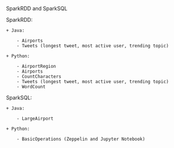 SparkRDD and SparkSQL

SparkRDD:

	+ Java:

		- Airports
		- Tweets (longest tweet, most active user, trending topic)

	+ Python:

		- AirportRegion
		- Airports
		- CountCharacters
		- Tweets (longest tweet, most active user, trending topic)
		- WordCount

SparkSQL:

	+ Java: 

		- LargeAirport

	+ Python:

		- BasicOperations (Zeppelin and Jupyter Notebook)
